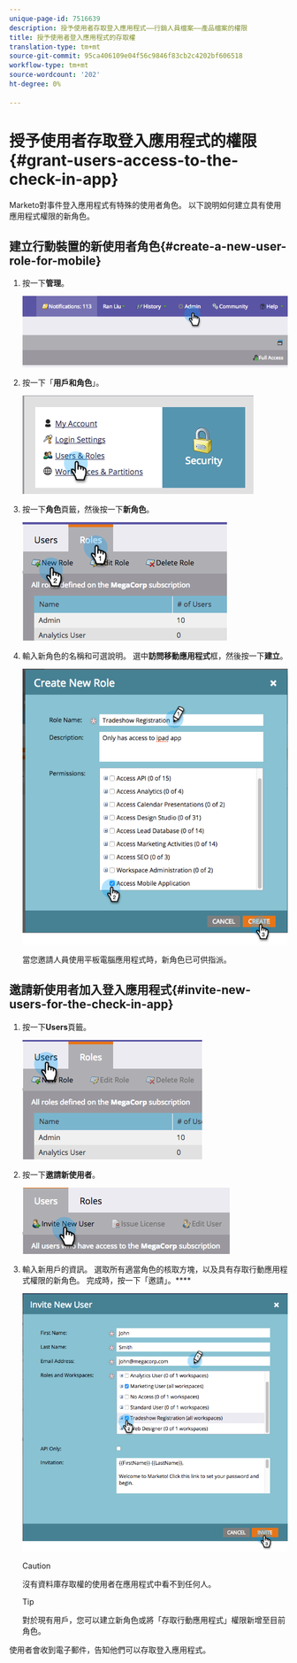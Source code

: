 ```yaml
---
unique-page-id: 7516639
description: 授予使用者存取登入應用程式——行銷人員檔案——產品檔案的權限
title: 授予使用者登入應用程式的存取權
translation-type: tm+mt
source-git-commit: 95ca406109e04f56c9846f83cb2c4202bf606518
workflow-type: tm+mt
source-wordcount: '202'
ht-degree: 0%

---
```



# 授予使用者存取登入應用程式的權限{#grant-users-access-to-the-check-in-app}

Marketo對事件登入應用程式有特殊的使用者角色。 以下說明如何建立具有使用應用程式權限的新角色。

## 建立行動裝置的新使用者角色{#create-a-new-user-role-for-mobile}

1. 按一下&#x200B;**管理**。

   ![](assets/image2015-6-2-10-3a39-3a31.png)

1. 按一下「**用戶和角色**」。

   ![](assets/image2015-6-2-10-3a56-3a0.png)

1. 按一下&#x200B;**角色**&#x200B;頁籤，然後按一下&#x200B;**新角色**。

   ![](assets/image2015-6-2-11-3a3-3a23.png)

1. 輸入新角色的名稱和可選說明。 選中&#x200B;**訪問移動應用程式**&#x200B;框，然後按一下&#x200B;**建立**。

   ![](assets/image2015-6-2-11-3a4-3a58.png)

   當您邀請人員使用平板電腦應用程式時，新角色已可供指派。

## 邀請新使用者加入登入應用程式{#invite-new-users-for-the-check-in-app}

1. 按一下&#x200B;**Users**&#x200B;頁籤。

   ![](assets/image2015-6-2-11-3a10-3a42.png)

1. 按一下**邀請新使用者**。

   ![](assets/image2015-6-2-11-3a11-3a32.png)

1. 輸入新用戶的資訊。 選取所有適當角色的核取方塊，以及具有存取行動應用程式權限的新角色。 完成時，按一下「邀請」。****

   ![](assets/image2015-6-2-11-3a16-3a26.png)

   >[!CAUTION]
   >
   >沒有資料庫存取權的使用者在應用程式中看不到任何人。

   >[!TIP]
   >
   >對於現有用戶，您可以建立新角色或將「存取行動應用程式」權限新增至目前角色。

使用者會收到電子郵件，告知他們可以存取登入應用程式。